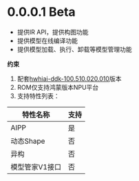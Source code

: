 # 0.0.0.1 Beta

- 提供IR API，提供构图功能
- 提供模型在线编译功能
- 提供模型加载、执行、卸载等模型管理功能



**约束**

1. 配套[hwhiai-ddk-100.510.020.010](https://developer.huawei.com/consumer/cn/doc/development/hiai-Library/ddk-download-0000001053590180)版本
2. ROM仅支持鸿蒙版本NPU平台
3. 支持特性列表：

| 特性名称       | 支持 |
| -------------- | ---- |
| AIPP           | 是   |
| 动态Shape      | 否   |
| 异构           | 否   |
| 模型管家V1接口 | 否   |

